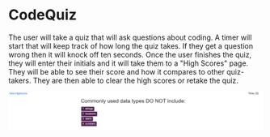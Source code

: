 # CodeQuiz

The user will take a quiz that will ask questions about coding. A timer will start that will keep track of how long the quiz takes. If they get a question wrong then it will knock off ten seconds. Once the user finishes the quiz, they will enter their initials and it will take them to a "High Scores" page. They will be able to see their score and how it compares to other quiz-takers. They are then able to clear the high scores or retake the quiz. 

![Image of Code Quiz](assets\images\CodeQuizScreenshot.PNG)